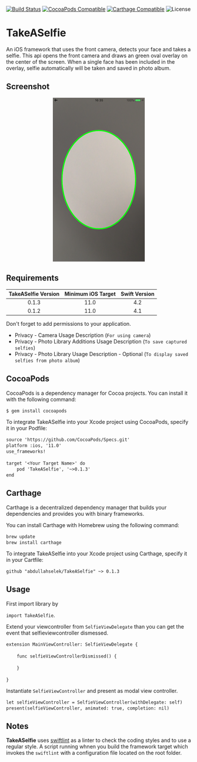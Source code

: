 [![Build Status](https://travis-ci.org/abdullahselek/TakeASelfie.svg?branch=master)](https://travis-ci.org/abdullahselek/TakeASelfie)
[![CocoaPods Compatible](https://img.shields.io/cocoapods/v/TakeASelfie.svg)](http://cocoapods.org/pods/TakeASelfie)
[![Carthage Compatible](https://img.shields.io/badge/Carthage-compatible-4BC51D.svg?style=flat)](https://github.com/Carthage/Carthage)
![License](https://img.shields.io/dub/l/vibe-d.svg)

# TakeASelfie

An iOS framework that uses the front camera, detects your face and takes a selfie. This api opens the front camera and draws an green oval overlay on the center of the screen. When a single face has been included in the overlay, selfie automatically will be taken and saved in photo album.

## Screenshot

<p align="center">
  <img src="https://github.com/abdullahselek/TakeASelfie/blob/master/Resources/selfie_screen.png"/>
</p>

## Requirements

| TakeASelfie Version | Minimum iOS Target  | Swift Version |
|:-------------------:|:-------------------:|:-------------------:|
| 0.1.3 | 11.0| 4.2 |
| 0.1.2 | 11.0| 4.1 |


Don't forget to add permissions to your application.

- Privacy - Camera Usage Description (`For using camera`)
- Privacy - Photo Library Additions Usage Description (`To save captured selfies`)
- Privacy - Photo Library Usage Description - Optional (`To display saved selfies from photo album`)

## CocoaPods

CocoaPods is a dependency manager for Cocoa projects. You can install it with the following command:
```
$ gem install cocoapods
```

To integrate TakeASelfie into your Xcode project using CocoaPods, specify it in your Podfile:
```
source 'https://github.com/CocoaPods/Specs.git'
platform :ios, '11.0'
use_frameworks!

target '<Your Target Name>' do
	pod 'TakeASelfie', '~>0.1.3'
end
```

## Carthage

Carthage is a decentralized dependency manager that builds your dependencies and provides you with binary frameworks.

You can install Carthage with Homebrew using the following command:

```
brew update
brew install carthage
```

To integrate TakeASelfie into your Xcode project using Carthage, specify it in your Cartfile:

```
github "abdullahselek/TakeASelfie" ~> 0.1.3
```

## Usage

First import library by

`import TakeASelfie`.

Extend your viewcontroller from `SelfieViewDelegate` than you can get the event that selfieviewcontroller dismessed.

```
extension MainViewController: SelfieViewDelegate {

    func selfieViewControllerDismissed() {

    }

}
```

Instantiate `SelfieViewController` and present as modal view controller.

```
let selfieViewController = SelfieViewController(withDelegate: self)
present(selfieViewController, animated: true, completion: nil)
```

## Notes

**TakeASelfie** uses [swiftlint](https://github.com/realm/SwiftLint) as a linter to check the coding styles and to use a regular style. A script running whnen you build the framework target which invokes the `swiftlint` with a configuration file located on the root folder.

